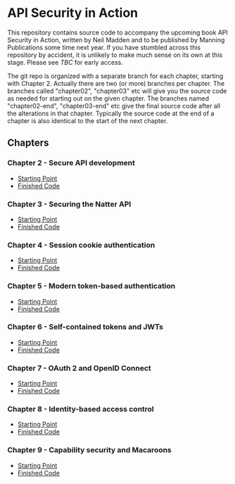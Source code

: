 # API Security in Action

This repository contains source code to accompany the upcoming book
API Security in Action, written by Neil Madden and to be published by
Manning Publications some time next year. If you have stumbled across
this repository by accident, it is unlikely to make much sense on its
own at this stage. Please see *TBC* for early access.

The git repo is organized with a separate branch for each chapter,
starting with Chapter 2. Actually there are two (or more) branches
per chapter. The branches called "chapter02", "chapter03" etc will
give you the source code as needed for starting out on the given chapter.
The branches named "chapter02-end", "chapter03-end" etc give the
final source code after all the alterations in that chapter. Typically
the source code at the end of a chapter is also identical to the start
of the next chapter.

## Chapters

### Chapter 2 - Secure API development

 - [Starting Point](https://github.com/NeilMadden/apisecurityinaction/tree/chapter02)
 - [Finished Code](https://github.com/NeilMadden/apisecurityinaction/tree/chapter02-end)

### Chapter 3 - Securing the Natter API

 - [Starting Point](https://github.com/NeilMadden/apisecurityinaction/tree/chapter03)
 - [Finished Code](https://github.com/NeilMadden/apisecurityinaction/tree/chapter03-end)

### Chapter 4 - Session cookie authentication

 - [Starting Point](https://github.com/NeilMadden/apisecurityinaction/tree/chapter04)
 - [Finished Code](https://github.com/NeilMadden/apisecurityinaction/tree/chapter04-end)

### Chapter 5 - Modern token-based authentication

 - [Starting Point](https://github.com/NeilMadden/apisecurityinaction/tree/chapter05)
 - [Finished Code](https://github.com/NeilMadden/apisecurityinaction/tree/chapter05-end)

### Chapter 6 - Self-contained tokens and JWTs

 - [Starting Point](https://github.com/NeilMadden/apisecurityinaction/tree/chapter06)
 - [Finished Code](https://github.com/NeilMadden/apisecurityinaction/tree/chapter06-end)

### Chapter 7 - OAuth 2 and OpenID Connect

 - [Starting Point](https://github.com/NeilMadden/apisecurityinaction/tree/chapter07)
 - [Finished Code](https://github.com/NeilMadden/apisecurityinaction/tree/chapter07-end)

### Chapter 8 - Identity-based access control

 - [Starting Point](https://github.com/NeilMadden/apisecurityinaction/tree/chapter08)
 - [Finished Code](https://github.com/NeilMadden/apisecurityinaction/tree/chapter08-end)

### Chapter 9 - Capability security and Macaroons

 - [Starting Point](https://github.com/NeilMadden/apisecurityinaction/tree/chapter09)
 - [Finished Code](https://github.com/NeilMadden/apisecurityinaction/tree/chapter09-end)
